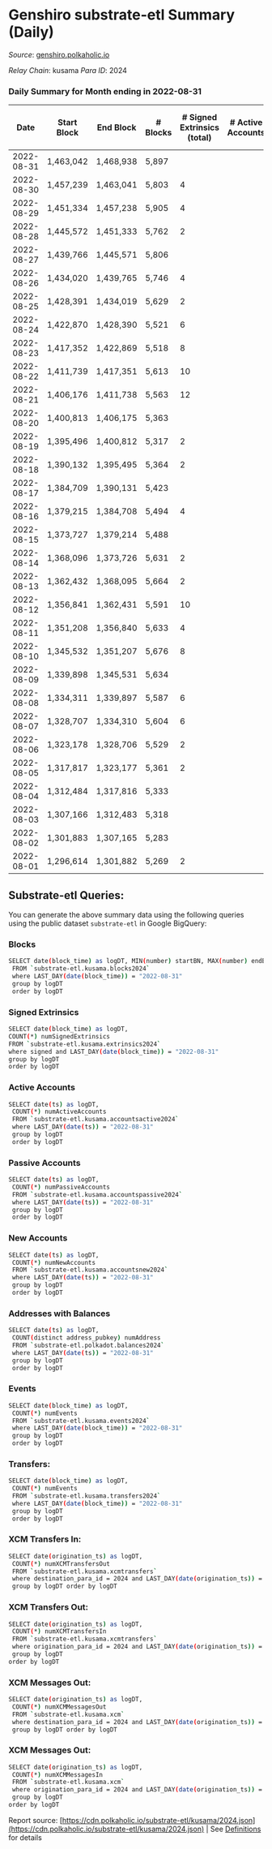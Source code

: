 # Genshiro substrate-etl Summary (Daily)

_Source_: [genshiro.polkaholic.io](https://genshiro.polkaholic.io)

*Relay Chain*: kusama
*Para ID*: 2024



### Daily Summary for Month ending in 2022-08-31


| Date | Start Block | End Block | # Blocks | # Signed Extrinsics (total) | # Active Accounts | # Passive | # New | # Addresses with Balances | # Events | # Transfers | # XCM Transfers In | # XCM Transfers Out | # XCM In | # XCM Out | Issues | 
| ---- | ----------- | --------- | -------- | --------------------------- | ----------------- | --------- | ----- | ------------------------- | -------- | ----------- | ------------------ | ------------------- | -------- | --------- | ------ |
| 2022-08-31 | 1,463,042 | 1,468,938 | 5,897 |  |  |  |  | 24 | 11,804 |   |   |   |  |  |  |
| 2022-08-30 | 1,457,239 | 1,463,041 | 5,803 | 4 |  |  |  | 24 | 11,637 |   | 1  |   |  |  |  |
| 2022-08-29 | 1,451,334 | 1,457,238 | 5,905 | 4 |  |  |  | 24 | 11,836 |   |   |   |  |  |  |
| 2022-08-28 | 1,445,572 | 1,451,333 | 5,762 | 2 |  |  |  | 24 | 11,546 |   | 1  |   |  |  |  |
| 2022-08-27 | 1,439,766 | 1,445,571 | 5,806 |  |  |  |  | 24 | 11,627 |   | 1  |   |  |  |  |
| 2022-08-26 | 1,434,020 | 1,439,765 | 5,746 | 4 |  |  |  | 24 | 11,522 |   | 1  |   |  |  |  |
| 2022-08-25 | 1,428,391 | 1,434,019 | 5,629 | 2 |  |  |  | 24 | 11,276 |   |   |   |  |  |  |
| 2022-08-24 | 1,422,870 | 1,428,390 | 5,521 | 6 |  |  |  | 24 | 11,075 |   |   |   |  |  |  |
| 2022-08-23 | 1,417,352 | 1,422,869 | 5,518 | 8 |  |  |  | 24 | 11,077 |   |   |   |  |  |  |
| 2022-08-22 | 1,411,739 | 1,417,351 | 5,613 | 10 |  |  |  | 24 | 11,276 |   |   |   |  |  |  |
| 2022-08-21 | 1,406,176 | 1,411,738 | 5,563 | 12 |  |  |  | 24 | 11,183 |   |   |   |  |  |  |
| 2022-08-20 | 1,400,813 | 1,406,175 | 5,363 |  |  |  |  | 24 | 10,735 |   |   |   |  |  |  |
| 2022-08-19 | 1,395,496 | 1,400,812 | 5,317 | 2 |  |  |  | 24 | 10,651 |   |   |   |  |  |  |
| 2022-08-18 | 1,390,132 | 1,395,495 | 5,364 | 2 |  |  |  | 24 | 10,755 |   | 2  |   |  |  |  |
| 2022-08-17 | 1,384,709 | 1,390,131 | 5,423 |  |  |  |  | 24 | 10,855 |   |   |   |  |  |  |
| 2022-08-16 | 1,379,215 | 1,384,708 | 5,494 | 4 |  |  |  | 24 | 11,023 |   | 2  |   |  |  |  |
| 2022-08-15 | 1,373,727 | 1,379,214 | 5,488 |  |  |  |  | 24 | 10,990 |   | 1  |   |  |  |  |
| 2022-08-14 | 1,368,096 | 1,373,726 | 5,631 | 2 |  |  |  | 24 | 11,284 |   | 1  |   |  |  |  |
| 2022-08-13 | 1,362,432 | 1,368,095 | 5,664 | 2 |  |  |  | 24 | 11,371 |   | 5  |   |  |  |  |
| 2022-08-12 | 1,356,841 | 1,362,431 | 5,591 | 10 |  |  |  | 24 | 11,231 |   |   |   |  |  |  |
| 2022-08-11 | 1,351,208 | 1,356,840 | 5,633 | 4 |  |  |  | 24 | 11,291 |   |   |   |  |  |  |
| 2022-08-10 | 1,345,532 | 1,351,207 | 5,676 | 8 |  |  |  | 24 | 11,394 |   |   |   |  |  |  |
| 2022-08-09 | 1,339,898 | 1,345,531 | 5,634 |  |  |  |  | 24 | 11,282 |   | 1  |   |  |  |  |
| 2022-08-08 | 1,334,311 | 1,339,897 | 5,587 | 6 |  |  |  | 24 | 11,208 |   |   |   |  |  |  |
| 2022-08-07 | 1,328,707 | 1,334,310 | 5,604 | 6 |  |  |  | 24 | 11,241 |   |   |   |  |  |  |
| 2022-08-06 | 1,323,178 | 1,328,706 | 5,529 | 2 |  |  |  | 24 | 11,085 |   | 2  |   |  |  |  |
| 2022-08-05 | 1,317,817 | 1,323,177 | 5,361 | 2 |  |  |  | 24 | 10,739 |   |   |   |  |  |  |
| 2022-08-04 | 1,312,484 | 1,317,816 | 5,333 |  |  |  |  | 24 | 10,675 |   |   |   |  |  |  |
| 2022-08-03 | 1,307,166 | 1,312,483 | 5,318 |  |  |  |  | 24 | 10,645 |   |   |   |  |  |  |
| 2022-08-02 | 1,301,883 | 1,307,165 | 5,283 |  |  |  |  | 24 | 10,585 |   | 2  |   |  |  |  |
| 2022-08-01 | 1,296,614 | 1,301,882 | 5,269 | 2 |  |  |  | 24 | 10,559 |   | 1  |   |  |  |  |

## Substrate-etl Queries:
You can generate the above summary data using the following queries using the public dataset `substrate-etl` in Google BigQuery:

### Blocks
```bash
SELECT date(block_time) as logDT, MIN(number) startBN, MAX(number) endBN, COUNT(*) numBlocks 
 FROM `substrate-etl.kusama.blocks2024`  
 where LAST_DAY(date(block_time)) = "2022-08-31" 
 group by logDT 
 order by logDT
```

### Signed Extrinsics
```bash
SELECT date(block_time) as logDT, 
COUNT(*) numSignedExtrinsics 
FROM `substrate-etl.kusama.extrinsics2024`  
where signed and LAST_DAY(date(block_time)) = "2022-08-31" 
group by logDT 
order by logDT
```

### Active Accounts
```bash
SELECT date(ts) as logDT, 
 COUNT(*) numActiveAccounts 
 FROM `substrate-etl.kusama.accountsactive2024` 
 where LAST_DAY(date(ts)) = "2022-08-31" 
 group by logDT 
 order by logDT
```

### Passive Accounts
```bash
SELECT date(ts) as logDT, 
 COUNT(*) numPassiveAccounts 
 FROM `substrate-etl.kusama.accountspassive2024` 
 where LAST_DAY(date(ts)) = "2022-08-31" 
 group by logDT 
 order by logDT
```

### New Accounts
```bash
SELECT date(ts) as logDT, 
 COUNT(*) numNewAccounts 
 FROM `substrate-etl.kusama.accountsnew2024` 
 where LAST_DAY(date(ts)) = "2022-08-31" 
 group by logDT
 order by logDT
```

### Addresses with Balances
```bash
SELECT date(ts) as logDT,
 COUNT(distinct address_pubkey) numAddress 
 FROM `substrate-etl.polkadot.balances2024` 
 where LAST_DAY(date(ts)) = "2022-08-31" 
 group by logDT 
 order by logDT
```

### Events
```bash
SELECT date(block_time) as logDT, 
 COUNT(*) numEvents 
 FROM `substrate-etl.kusama.events2024` 
 where LAST_DAY(date(block_time)) = "2022-08-31" 
 group by logDT 
 order by logDT
```

### Transfers:
```bash
SELECT date(block_time) as logDT, 
 COUNT(*) numEvents 
 FROM `substrate-etl.kusama.transfers2024` 
 where LAST_DAY(date(block_time)) = "2022-08-31" 
 group by logDT 
 order by logDT
```

### XCM Transfers In:
```bash
SELECT date(origination_ts) as logDT, 
 COUNT(*) numXCMTransfersOut 
 FROM `substrate-etl.kusama.xcmtransfers` 
 where destination_para_id = 2024 and LAST_DAY(date(origination_ts)) = "2022-08-31" 
 group by logDT order by logDT
```

### XCM Transfers Out:
```bash
SELECT date(origination_ts) as logDT, 
 COUNT(*) numXCMTransfersIn 
 FROM `substrate-etl.kusama.xcmtransfers` 
 where origination_para_id = 2024 and LAST_DAY(date(origination_ts)) = "2022-08-31" 
 group by logDT 
order by logDT
```

### XCM Messages Out:
```bash
SELECT date(origination_ts) as logDT, 
 COUNT(*) numXCMMessagesOut 
 FROM `substrate-etl.kusama.xcm` 
 where destination_para_id = 2024 and LAST_DAY(date(origination_ts)) = "2022-08-31" 
 group by logDT order by logDT
```

### XCM Messages Out:
```bash
SELECT date(origination_ts) as logDT, 
 COUNT(*) numXCMMessagesIn 
 FROM `substrate-etl.kusama.xcm` 
 where origination_para_id = 2024 and LAST_DAY(date(origination_ts)) = "2022-08-31" 
 group by logDT 
order by logDT
```


Report source: [https://cdn.polkaholic.io/substrate-etl/kusama/2024.json](https://cdn.polkaholic.io/substrate-etl/kusama/2024.json) | See [Definitions](/DEFINITIONS.md) for details
